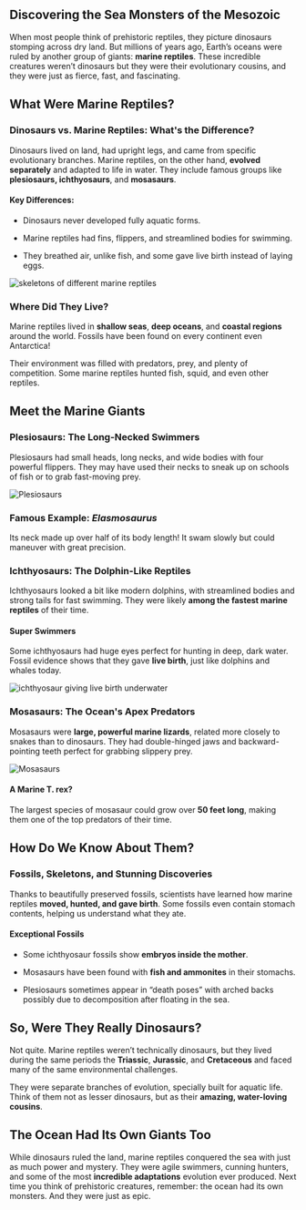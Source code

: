 ## Discovering the Sea Monsters of the Mesozoic

When most people think of prehistoric reptiles, they picture dinosaurs stomping across dry land. But millions of years ago, Earth’s oceans were ruled by another group of giants: **marine reptiles**.
These incredible creatures weren’t dinosaurs but they were their evolutionary cousins, and they were just as fierce, fast, and fascinating.

## What Were Marine Reptiles?

### Dinosaurs vs. Marine Reptiles: What's the Difference?

Dinosaurs lived on land, had upright legs, and came from specific evolutionary branches.
Marine reptiles, on the other hand, **evolved separately** and adapted to life in water. They include famous groups like **plesiosaurs, ichthyosaurs**, and **mosasaurs**.

#### Key Differences:

- Dinosaurs never developed fully aquatic forms.

- Marine reptiles had fins, flippers, and streamlined bodies for swimming.

- They breathed air, unlike fish, and some gave live birth instead of laying eggs.

![skeletons of different marine reptiles](<https://th-thumbnailer.cdn-si-edu.com/mk-lVqajKRk__pmJlOxqeDiLAns=/fit-in/1200x0/filters:focal(800x602:801x603)/https%3A%2F%2Ftf-cmsv2-smithsonianmag-media.s3.amazonaws.com%2Ffiler_public%2F79%2F80%2F79809faa-6447-4d5a-ada3-77d3ecded366%2Fmain_smithmag-marinereptiles_web.jpg>)

### Where Did They Live?

Marine reptiles lived in **shallow seas**, **deep oceans**, and **coastal regions** around the world. Fossils have been found on every continent even Antarctica!

Their environment was filled with predators, prey, and plenty of competition. Some marine reptiles hunted fish, squid, and even other reptiles.

## Meet the Marine Giants

### Plesiosaurs: The Long-Necked Swimmers

Plesiosaurs had small heads, long necks, and wide bodies with four powerful flippers. They may have used their necks to sneak up on schools of fish or to grab fast-moving prey.

![Plesiosaurs](<https://www.thoughtco.com/thmb/YmZEYrQ0LtP_l4Lk2TdALQdjtXY=/1500x0/filters:no_upscale():max_bytes(150000):strip_icc()/GettyImages-168835007-58ddf4d95f9b584683c2cd77.jpg>)

### Famous Example: _Elasmosaurus_

Its neck made up over half of its body length! It swam slowly but could maneuver with great precision.

### Ichthyosaurs: The Dolphin-Like Reptiles

Ichthyosaurs looked a bit like modern dolphins, with streamlined bodies and strong tails for fast swimming. They were likely **among the fastest marine reptiles** of their time.

#### Super Swimmers

Some ichthyosaurs had huge eyes perfect for hunting in deep, dark water. Fossil evidence shows that they gave **live birth**, just like dolphins and whales today.

![ichthyosaur giving live birth underwater](https://content.presspage.com/uploads/1369/1920_pregnantichthyosaurcnobumichitamura.jpg?10000)

### Mosasaurs: The Ocean's Apex Predators

Mosasaurs were **large, powerful marine lizards**, related more closely to snakes than to dinosaurs. They had double-hinged jaws and backward-pointing teeth perfect for grabbing slippery prey.

![Mosasaurs](https://images2.minutemediacdn.com/image/upload/c_fill,w_1200,ar_16:9,f_auto,q_auto,g_auto/shape/cover/sport/748798-f8886a9f0aed0ec9045fd1fb6d3e5dee.jpg)

#### A Marine T. rex?

The largest species of mosasaur could grow over **50 feet long**, making them one of the top predators of their time.

## How Do We Know About Them?

### Fossils, Skeletons, and Stunning Discoveries

Thanks to beautifully preserved fossils, scientists have learned how marine reptiles **moved, hunted, and gave birth**. Some fossils even contain stomach contents, helping us understand what they ate.

#### Exceptional Fossils

- Some ichthyosaur fossils show **embryos inside the mother**.

- Mosasaurs have been found with **fish and ammonites** in their stomachs.

- Plesiosaurs sometimes appear in “death poses” with arched backs possibly due to decomposition after floating in the sea.

## So, Were They Really Dinosaurs?

Not quite. Marine reptiles weren’t technically dinosaurs, but they lived during the same periods the **Triassic**, **Jurassic**, and **Cretaceous** and faced many of the same environmental challenges.

They were separate branches of evolution, specially built for aquatic life. Think of them not as lesser dinosaurs, but as their **amazing, water-loving cousins**.

## The Ocean Had Its Own Giants Too

While dinosaurs ruled the land, marine reptiles conquered the sea with just as much power and mystery.
They were agile swimmers, cunning hunters, and some of the most **incredible adaptations** evolution ever produced.
Next time you think of prehistoric creatures, remember: the ocean had its own monsters. And they were just as epic.
